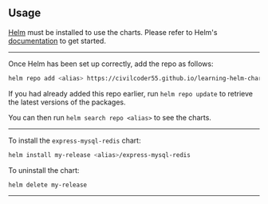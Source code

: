 ## Usage

[Helm](https://helm.sh) must be installed to use the charts.  Please refer to
Helm's [documentation](https://helm.sh/docs) to get started.

***

Once Helm has been set up correctly, add the repo as follows:

```sh
helm repo add <alias> https://civilcoder55.github.io/learning-helm-charts
```

If you had already added this repo earlier, run `helm repo update` to retrieve the latest versions of the packages.

You can then run `helm search repo <alias>` to see the charts.

***

To install the `express-mysql-redis` chart:

```sh
helm install my-release <alias>/express-mysql-redis
```

To uninstall the chart:

```sh
helm delete my-release
```
***

